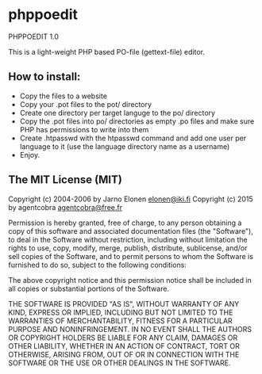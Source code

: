 # phppoedit
PHPPOEDIT 1.0

This is a light-weight PHP based PO-file (gettext-file) editor.

## How to install:

 + Copy the files to a website
 + Copy your .pot files to the pot/ directory
 + Create one directory per target languge to the po/ directory
 + Copy the .pot files into po/ directories as empty .po files
   and make sure PHP has permissions to write into them
 + Create .htpasswd with the htpasswd command and add
   one user per language to it (use the language directory name
   as a username)
 + Enjoy.



## The MIT License (MIT)

Copyright (c) 2004-2006 by Jarno Elonen <elonen@iki.fi>
Copyright (c) 2015 by agentcobra <agentcobra@free.fr>

Permission is hereby granted, free of charge, to any person obtaining a copy
of this software and associated documentation files (the "Software"), to deal
in the Software without restriction, including without limitation the rights
to use, copy, modify, merge, publish, distribute, sublicense, and/or sell
copies of the Software, and to permit persons to whom the Software is
furnished to do so, subject to the following conditions:

The above copyright notice and this permission notice shall be included in all
copies or substantial portions of the Software.

THE SOFTWARE IS PROVIDED "AS IS", WITHOUT WARRANTY OF ANY KIND, EXPRESS OR
IMPLIED, INCLUDING BUT NOT LIMITED TO THE WARRANTIES OF MERCHANTABILITY,
FITNESS FOR A PARTICULAR PURPOSE AND NONINFRINGEMENT. IN NO EVENT SHALL THE
AUTHORS OR COPYRIGHT HOLDERS BE LIABLE FOR ANY CLAIM, DAMAGES OR OTHER
LIABILITY, WHETHER IN AN ACTION OF CONTRACT, TORT OR OTHERWISE, ARISING FROM,
OUT OF OR IN CONNECTION WITH THE SOFTWARE OR THE USE OR OTHER DEALINGS IN THE
SOFTWARE.
